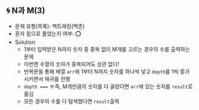 ## 🌀 N과 M(3)

- 문제 유형(목록): 백트래킹(백준)
- 혼자 힘으로 풀었는지 여부: ⭕️
- Solution
  - 1부터 입력받은 N까지 숫자 중 중복 없이 M개를 고르는 경우의 수를 출력하는 문제
  - 이번엔 수열의 숫자가 중복되어도 상관 없다!
  - 반복문을 통해 배열 `arr`에 1부터 N까지 숫자를 하나씩 넣고 `depth`를 1씩 증가시키면서 재귀를 진행
  - `depth === M` 즉, M개만큼의 숫자를 다 골랐다면 `arr`에 있는 숫자를 `result`로 옮김
  - 모든 경우의 수를 다 탐색했다면 `result`출력
